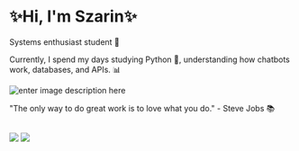 # ✨Hi, I'm Szarin✨

Systems enthusiast student 👾 

Currently, I spend my days studying Python 🐍, understanding how chatbots work, databases, and APIs. 📊

![enter image description here](https://im5.ezgif.com/tmp/ezgif-5-a77dde0602.gif)

"The only way to do great work is to love what you do."                   - Steve Jobs 📚
 ##
 <div> 
  <a href = "mailto:alice.szarin@gmail.com"><img src="https://img.shields.io/badge/-Gmail-%23333?style=for-the-badge&logo=gmail&logoColor=white" target="_blank"></a>
  <a href="https://www.linkedin.com/in/alice-szarin-ferrari-647715274/" target="_blank"><img src="https://img.shields.io/badge/-LinkedIn-%230077B5?style=for-the-badge&logo=linkedin&logoColor=white" target="_blank"></a> 
  </div>
